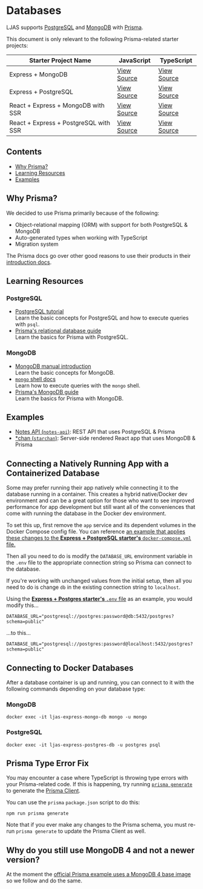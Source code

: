 # Databases

LJAS supports [PostgreSQL](https://postgresql.org) and [MongoDB](https://mongodb.com) with [Prisma](https://prisma.io).

This document is only relevant to the following Prisma-related starter projects:

| Starter Project Name                  | JavaScript                                                  | TypeScript                                                     |
| ------------------------------------- | ----------------------------------------------------------- | -------------------------------------------------------------- |
| Express + MongoDB                     | [View Source](../../../starters/express-mongo)              | [View Source](../../../starters/express-mongo-ts)              |
| Express + PostgreSQL                  | [View Source](../../../starters/express-postgres)           | [View Source](../../../starters/express-postgres-ts)           |
| React + Express + MongoDB with SSR    | [View Source](../../../starters/react-express-mongo-ssr)    | [View Source](../../../starters/react-express-mongo-ssr-ts)    |
| React + Express + PostgreSQL with SSR | [View Source](../../../starters/react-express-postgres-ssr) | [View Source](../../../starters/react-express-postgres-ssr-ts) |

## Contents

-   [Why Prisma?](#why-prisma)
-   [Learning Resources](#learning-resources)
-   [Examples](#examples)

## Why Prisma?

We decided to use Prisma primarily because of the following:

-   Object-relational mapping (ORM) with support for both PostgreSQL & MongoDB
-   Auto-generated types when working with TypeScript
-   Migration system

The Prisma docs go over other good reasons to use their products in their [introduction docs](https://.prisma.io/docs/concepts/overview/why-prisma).

## Learning Resources

### PostgreSQL

-   [PostgreSQL tutorial](https://postgresql.org/docs/current/tutorial.html)  
    Learn the basic concepts for PostgreSQL and how to execute queries with `psql`.
-   [Prisma's relational database guide](https://prisma.io/docs/getting-started/setup-prisma/start-from-scratch/relational-databases-typescript-postgresql)  
    Learn the basics for Prisma with PostgreSQL.

### MongoDB

-   [MongoDB manual introduction](https://mongodb.com/docs/manual/introduction)  
     Learn the basic concepts for MongoDB.
-   [`mongo` shell docs](https://mongodb.com/docs/v4.4/mongo)  
    Learn how to execute queries with the `mongo` shell.
-   [Prisma's MongoDB guide](https://prisma.io/docs/getting-started/setup-prisma/start-from-scratch/mongodb-typescript-mongodb)  
    Learn the basics for Prisma with MongoDB.

## Examples

-   [Notes API (`notes-api`)](../../../examples/notes-api): REST API that uses PostgreSQL & Prisma
-   [\*chan (`starchan`)](../../../examples/starchan): Server-side rendered React app that uses MongoDB & Prisma

## Connecting a Natively Running App with a Containerized Database

Some may prefer running their app natively while connecting it to the database running in a container. This creates a hybrid native/Docker dev environment and can be a great option for those who want to see improved performance for app development but still want all of the conveniences that come with running the database in the Docker dev environment.

To set this up, first remove the `app` service and its dependent volumes in the Docker Compose config file. You can reference [an example that applies these changes to the **Express + PostgreSQL starter's** `docker-compose.yml` file.](./docker-compose.hybrid-example.yml)

Then all you need to do is modify the `DATABASE_URL` environment variable in the `.env` file to the appropriate connection string so Prisma can connect to the database.

If you're working with unchanged values from the initial setup, then all you need to do is change `db` in the existing connection string to `localhost`.

Using the [**Express + Postgres starter's** `.env` file](../../../starters/express-postgres/.env.example) as an example, you would modify this...

```
DATABASE_URL="postgresql://postgres:password@db:5432/postgres?schema=public"
```

...to this...

```
DATABASE_URL="postgresql://postgres:password@localhost:5432/postgres?schema=public"
```

## Connecting to Docker Databases

After a database container is up and running, you can connect to it with the following commands depending on your database type:

### MongoDB

```console
docker exec -it ljas-express-mongo-db mongo -u mongo
```

### PostgreSQL

```console
docker exec -it ljas-express-postgres-db -u postgres psql
```

## Prisma Type Error Fix

You may encounter a case where TypeScript is throwing type errors with your Prisma-related code. If this is happening, try running [`prisma generate`](https://prisma.io/docs/orm/prisma-client/setup-and-configuration/generating-prisma-client) to generate the [Prisma Client](https://prisma.io/docs/orm/prisma-client/setup-and-configuration/introduction).

You can use the `prisma` `package.json` script to do this:

```console
npm run prisma generate
```

Note that if you ever make any changes to the Prisma schema, you must re-run `prisma generate` to update the Prisma Client as well.

## Why do you still use MongoDB 4 and not a newer version?

At the moment the [official Prisma example uses a MongoDB 4 base image](https://github.com/prisma/prisma/blob/main/docker/mongodb_replica/Dockerfile) so we follow and do the same.
